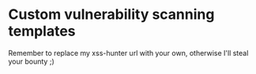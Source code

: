# Custom vulnerability scanning templates

Remember to replace my xss-hunter url with your own, otherwise I'll steal your bounty ;)
